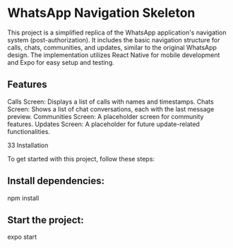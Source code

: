 # WhatsApp Navigation Skeleton

This project is a simplified replica of the WhatsApp application's navigation system (post-authorization). It includes the basic navigation structure for calls, chats, communities, and updates, similar to the original WhatsApp design. The implementation utilizes React Native for mobile development and Expo for easy setup and testing.

## Features

Calls Screen: Displays a list of calls with names and timestamps.
Chats Screen: Shows a list of chat conversations, each with the last message preview.
Communities Screen: A placeholder screen for community features.
Updates Screen: A placeholder for future update-related functionalities.

33 Installation

To get started with this project, follow these steps:

## Install dependencies:

npm install

## Start the project:

expo start
